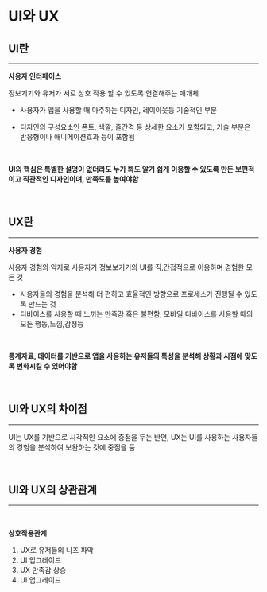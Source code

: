 # UI와 UX

## UI란

---

**사용자 인터페이스**
<br/>

정보기기와 유저가 서로 상호 작용 할 수 있도록 연결해주는 매개체

- 사용자가 앱을 사용할 때 마주하는 디자인, 레이아웃등 기술적인 부분
  <br/>

- 디자인의 구성요소인 폰트, 색깔, 줄간격 등 상세한 요소가 포함되고, 기술 부분은 반응형이나 애니메이션효과 등이 포함됨

<br/>

**UI의 핵심은 특별한 설명이 없더라도 누가 봐도 알기 쉽게 이용할 수 있도록 만든 보편적이고 직관적인 디자인이며, 만족도를 높여야함**

<br/>

## UX란

---

**사용자 경험**
<br/>

사용자 경험의 약자로 사용자가 정보보기기의 UI를 직,간접적으로 이용하며 경험한 모든 것

- 사용자들의 경험을 분석해 더 편하고 효율적인 방향으로 프로세스가 진행될 수 있도록 만드는 것
- 디바이스를 사용할 때 느끼는 만족감 혹은 불편함, 모바일 디바이스를 사용할 때의 모든 행동,느낌,감정등

<br/>

**통계자료, 데이터를 기반으로 앱을 사용하는 유저들의 특성을 분석해 상황과 시점에 맞도록 변화시킬 수 있어야함**

<br/>

## UI와 UX의 차이점

---

UI는 UX를 기반으로 시각적인 요소에 중점을 두는 반면,
UX는 UI를 사용하는 사용자들의 경험을 분석하여 보완하는 것에 중점을 둠

<br/>

## UI와 UX의 상관관계

---

<br/>

**상호작용관계**

1. UX로 유저들의 니즈 파악
2. UI 업그레이드
3. UX 만족감 상승
4. UI 업그레이드
